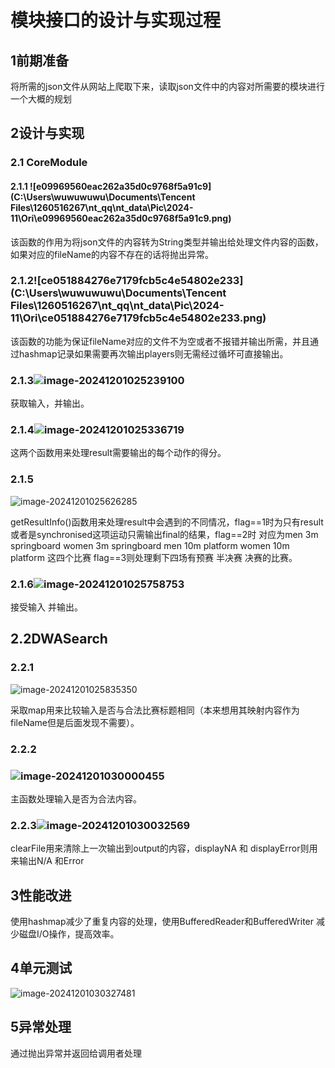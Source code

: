 # **模块接口的设计与实现过程**

## 1前期准备

将所需的json文件从网站上爬取下来，读取json文件中的内容对所需要的模块进行一个大概的规划

## 2设计与实现

### 2.1 CoreModule

#### 2.1.1 ![e09969560eac262a35d0c9768f5a91c9](C:\Users\wuwuwuwu\Documents\Tencent Files\1260516267\nt_qq\nt_data\Pic\2024-11\Ori\e09969560eac262a35d0c9768f5a91c9.png)

该函数的作用为将json文件的内容转为String类型并输出给处理文件内容的函数，如果对应的fileName的内容不存在的话将抛出异常。

### 2.1.2![ce051884276e7179fcb5c4e54802e233](C:\Users\wuwuwuwu\Documents\Tencent Files\1260516267\nt_qq\nt_data\Pic\2024-11\Ori\ce051884276e7179fcb5c4e54802e233.png)



该函数的功能为保证fileName对应的文件不为空或者不报错并输出所需，并且通过hashmap记录如果需要再次输出players则无需经过循坏可直接输出。

### 2.1.3![image-20241201025239100](C:\Users\wuwuwuwu\AppData\Roaming\Typora\typora-user-images\image-20241201025239100.png)

获取输入，并输出。

### 2.1.4![image-20241201025336719](C:\Users\wuwuwuwu\AppData\Roaming\Typora\typora-user-images\image-20241201025336719.png)

这两个函数用来处理result需要输出的每个动作的得分。

### 2.1.5 

![image-20241201025626285](C:\Users\wuwuwuwu\AppData\Roaming\Typora\typora-user-images\image-20241201025626285.png)

getResultInfo()函数用来处理result中会遇到的不同情况，flag==1时为只有result 或者是synchronised这项运动只需输出final的结果，flag==2时 对应为men 3m springboard  women 3m springboard men 10m platform women 10m platform 这四个比赛 flag==3则处理剩下四场有预赛 半决赛 决赛的比赛。

### 2.1.6![image-20241201025758753](C:\Users\wuwuwuwu\AppData\Roaming\Typora\typora-user-images\image-20241201025758753.png)

接受输入 并输出。

## 2.2DWASearch

### 2.2.1

![image-20241201025835350](C:\Users\wuwuwuwu\AppData\Roaming\Typora\typora-user-images\image-20241201025835350.png)

采取map用来比较输入是否与合法比赛标题相同（本来想用其映射内容作为fileName但是后面发现不需要）。

### 2.2.2

### ![image-20241201030000455](C:\Users\wuwuwuwu\AppData\Roaming\Typora\typora-user-images\image-20241201030000455.png)

主函数处理输入是否为合法内容。

### 2.2.3![image-20241201030032569](C:\Users\wuwuwuwu\AppData\Roaming\Typora\typora-user-images\image-20241201030032569.png)

clearFile用来清除上一次输出到output的内容，displayNA 和 displayError则用来输出N/A 和Error

## 3性能改进

使用hashmap减少了重复内容的处理，使用BufferedReader和BufferedWriter 减少磁盘I/O操作，提高效率。

## 4单元测试

![image-20241201030327481](C:\Users\wuwuwuwu\AppData\Roaming\Typora\typora-user-images\image-20241201030327481.png)

## 5异常处理

通过抛出异常并返回给调用者处理